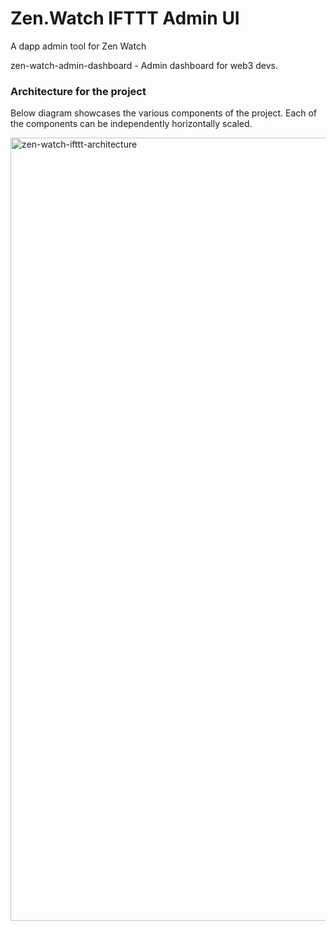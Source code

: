 # Zen.Watch IFTTT Admin UI
A dapp admin tool for Zen Watch

zen-watch-admin-dashboard - Admin dashboard for web3 devs.

### Architecture for the project
Below diagram showcases the various components of the project. Each of the components can be independently horizontally scaled.

<img width="1253" alt="zen-watch-ifttt-architecture" src="https://github.com/Zen-Watch/zen-watch-admin/assets/2181361/80a3a68f-837a-47ad-9540-b2ba48da9653">
